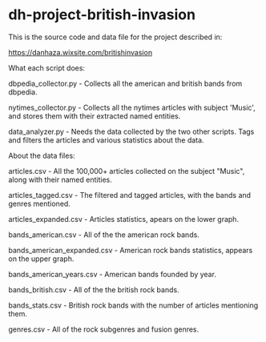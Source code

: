 # dh-project-british-invasion

This is the source code and data file for the project described in:

https://danhaza.wixsite.com/britishinvasion


What each script does:

dbpedia_collector.py - Collects all the american and british bands from dbpedia.

nytimes_collector.py - Collects all the nytimes articles with subject 'Music', and stores them with their extracted named entities.

data_analyzer.py - Needs the data collected by the two other scripts. Tags and filters the articles and various statistics about the data.


About the data files:

articles.csv - All the 100,000+ articles collected on the subject "Music", along with their named entities.

articles_tagged.csv - The filtered and tagged articles, with the bands and genres mentioned.

articles_expanded.csv - Articles statistics, apears on the lower graph.


bands_american.csv - All of the the american rock bands.

bands_american_expanded.csv - American rock bands statistics, appears on the upper graph.

bands_american_years.csv - American bands founded by year.

bands_british.csv - All of the the british rock bands.

bands_stats.csv - British rock bands with the number of articles mentioning them.


genres.csv - All of the rock subgenres and fusion genres.
